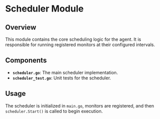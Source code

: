 # Scheduler Module

## Overview

This module contains the core scheduling logic for the agent. It is responsible for running registered monitors at their configured intervals.

## Components

- **`scheduler.go`**: The main scheduler implementation.
- **`scheduler_test.go`**: Unit tests for the scheduler.

## Usage

The scheduler is initialized in `main.go`, monitors are registered, and then `scheduler.Start()` is called to begin execution.
